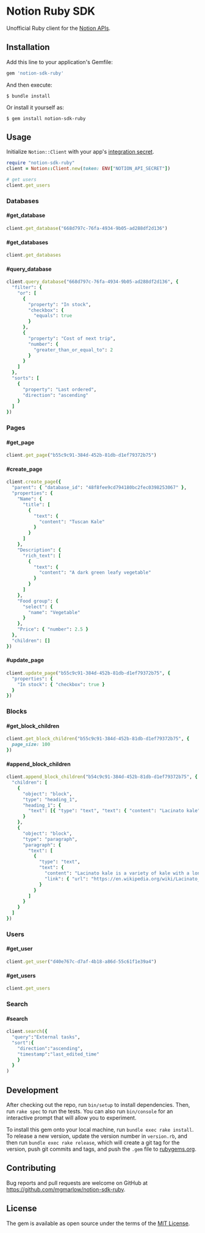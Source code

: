 # Notion Ruby SDK

Unofficial Ruby client for the [Notion APIs](https://developers.notion.com/).

## Installation

Add this line to your application's Gemfile:

```ruby
gem 'notion-sdk-ruby'
```

And then execute:

    $ bundle install

Or install it yourself as:

    $ gem install notion-sdk-ruby

## Usage

Initialize `Notion::Client` with your app's [integration secret](https://developers.notion.com/docs/getting-started#create-a-new-integration).

```rb
require "notion-sdk-ruby"
client = Notion::Client.new(token: ENV["NOTION_API_SECRET"])

# get users
client.get_users
```

### Databases

#### #get_database

```rb
client.get_database("668d797c-76fa-4934-9b05-ad288df2d136")
```

#### #get_databases

```rb
client.get_databases
```

#### #query_database

```rb
client.query_database("668d797c-76fa-4934-9b05-ad288df2d136", {
  "filter": {
    "or": [
      {
        "property": "In stock",
        "checkbox": {
          "equals": true
        }
      },
      {
        "property": "Cost of next trip",
        "number": {
          "greater_than_or_equal_to": 2
        }
      }
    ]
  },
  "sorts": [
    {
      "property": "Last ordered",
      "direction": "ascending"
    }
  ]
})
```

### Pages

#### #get_page

```rb
client.get_page("b55c9c91-384d-452b-81db-d1ef79372b75")
```

#### #create_page

```rb
client.create_page({
  "parent": { "database_id": "48f8fee9cd794180bc2fec0398253067" },
  "properties": {
    "Name": {
      "title": [
        {
          "text": {
            "content": "Tuscan Kale"
          }
        }
      ]
    },
    "Description": {
      "rich_text": [
        {
          "text": {
            "content": "A dark green leafy vegetable"
          }
        }
      ]
    },
    "Food group": {
      "select": {
        "name": "Vegetable"
      }
    },
    "Price": { "number": 2.5 }
  },
  "children": []
})
```

#### #update_page

```rb
client.update_page("b55c9c91-384d-452b-81db-d1ef79372b75", {
  "properties": {
    "In stock": { "checkbox": true }
  }
})
```

### Blocks

#### #get_block_children

```rb
client.get_block_children("b55c9c91-384d-452b-81db-d1ef79372b75", {
  page_size: 100
})
```

#### #append_block_children

```rb
client.append_block_children("b54c9c91-384d-452b-81db-d1ef79372b75", {
  "children": [
    {
      "object": "block",
      "type": "heading_1",
      "heading_1": {
        "text": [{ "type": "text", "text": { "content": "Lacinato kale" } }]
      }
    },
    {
      "object": "block",
      "type": "paragraph",
      "paragraph": {
        "text": [
          {
            "type": "text",
            "text": {
              "content": "Lacinato kale is a variety of kale with a long tradition in Italian cuisine, especially that of Tuscany. It is also known as Tuscan kale, Italian kale, dinosaur kale, kale, flat back kale, palm tree kale, or black Tuscan palm.",
              "link": { "url": "https://en.wikipedia.org/wiki/Lacinato_kale" }
            }
          }
        ]
      }
    }
  ]
})
```

### Users

#### #get_user

```rb
client.get_user("d40e767c-d7af-4b18-a86d-55c61f1e39a4")
```

#### #get_users

```rb
client.get_users
```

### Search

#### #search

```rb
client.search({
  "query":"External tasks",
  "sort":{
    "direction":"ascending",
    "timestamp":"last_edited_time"
    }
  }
)
```

## Development

After checking out the repo, run `bin/setup` to install dependencies. Then, run `rake spec` to run the tests. You can also run `bin/console` for an interactive prompt that will allow you to experiment.

To install this gem onto your local machine, run `bundle exec rake install`. To release a new version, update the version number in `version.rb`, and then run `bundle exec rake release`, which will create a git tag for the version, push git commits and tags, and push the `.gem` file to [rubygems.org](https://rubygems.org).

## Contributing

Bug reports and pull requests are welcome on GitHub at https://github.com/mgmarlow/notion-sdk-ruby.

## License

The gem is available as open source under the terms of the [MIT License](https://opensource.org/licenses/MIT).
